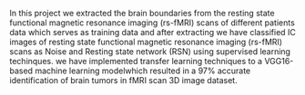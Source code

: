 

In this project we extracted the brain boundaries from the resting state functional magnetic resonance 
imaging (rs-fMRI) scans of different patients data which serves as training data and after extracting we have classified IC images of resting state functional magnetic resonance imaging (rs-fMRI) scans as Noise and Resting state network (RSN) using supervised learning techinques. we have implemented transfer learning techniques to a VGG16-based machine learning modelwhich resulted in a 97% accurate identification of brain tumors in fMRI scan 3D image dataset.  